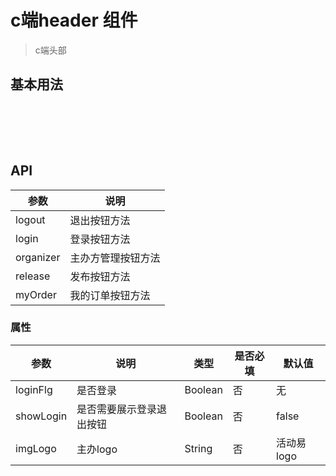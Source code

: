 # c端header 组件
> c端头部

## 基本用法

<br>

<p>
  <w-nav />
</p>
<br>
<br>

## API

|参数|说明|
|---|----|
|logout|退出按钮方法|
|login|登录按钮方法|
|organizer|主办方管理按钮方法|
|release|发布按钮方法|
|myOrder|我的订单按钮方法|

### 属性

|参数|说明|类型|是否必填|默认值|
|---|----|---|-------|-----|
|loginFlg|是否登录|Boolean|否|无|
|showLogin|是否需要展示登录退出按钮|Boolean|否|false|
|imgLogo|主办logo|String|否|活动易logo|

<script>
import WNav from '../src/Nav';

export default {
  data() {
    return {
      status: false,
    };
  },
  components: {
    WNav,
  },
};
</script>
